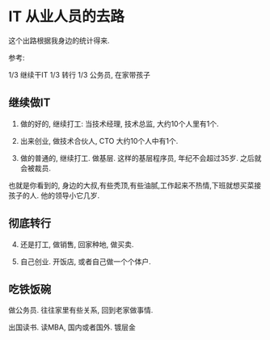 # IT 从业人员的去路

这个出路根据我身边的统计得来.

参考:

1/3  继续干IT
1/3  转行
1/3  公务员, 在家带孩子

## 继续做IT

1. 做的好的, 继续打工:  当技术经理, 技术总监,   大约10个人里有1个.

2. 出来创业,  做技术合伙人, CTO   大约10个人中有1个.

3. 做的普通的, 继续打工. 做基层.
这样的基层程序员, 年纪不会超过35岁. 之后就会被裁员.

也就是你看到的, 身边的大叔,有些秃顶,有些油腻,工作起来不热情,下班就想买菜接孩子的人.
他的领导小它几岁.

## 彻底转行

4. 还是打工, 做销售, 回家种地, 做买卖.

5. 自己创业. 开饭店, 或者自己做一个个体户.


## 吃铁饭碗

做公务员. 往往家里有些关系, 回到老家做事情.

出国读书. 读MBA, 国内或者国外. 镀层金

